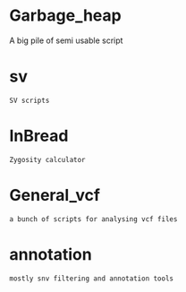 # Garbage_heap
A big pile of semi usable script


# sv

    SV scripts

# InBread
    
    Zygosity calculator

# General_vcf

    a bunch of scripts for analysing vcf files

# annotation

    mostly snv filtering and annotation tools
